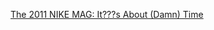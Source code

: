 ---
layout: post
wordpress_id: 1250
wordpress_url: http://noesbueno.com/archives/1250
date: '2011-09-09 11:02:18 -0500'
date_gmt: '2011-09-09 16:02:18 -0500'
body: |
  <p><a href="http://www.thehighdefinite.com/2011/09/the-2011-nike-mag-its-about-damn-time/">The 2011 NIKE MAG: It???s About (Damn) Time</a></p>
---